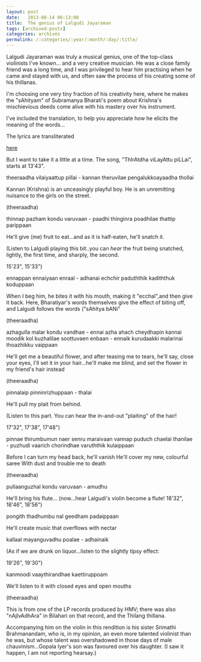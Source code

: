 ```yaml
---
layout: post
date:	2013-08-14 06:13:00
title:  The genius of Lalgudi Jayaraman
tags: [archived-posts]
categories: archives
permalink: /:categories/:year/:month/:day/:title/
---
```

Lalgudi Jayaraman was truly a musical genius, one of the top-class violinists I've known... and a very creative musician. He was a close family friend was a long time, and I was privileged to hear him practising when he came and stayed with us, and often saw the process of his creating some of his thillanas. 

I'm choosing one very tiny fraction of his creativity here, where he makes the "sAhityam" of Subramanya Bharati's poem about Krishna's mischievious deeds come alive with his mastery over his instrument.

I've included the translation, to help you appreciate how he elicits the meaning of the words...


<lj-embed id="1025"/>

The lyrics are transliterated

<a href="http://carnatic-mp3.blogspot.com/2010/07/theeratha-vilayattu-pillai-lyrics.html"> here </a>

But I want to take it a little at a time. The song, "ThIrAtdha viLayAttu piLLai",  starts at 13'43".

theeraadha vilaiyaattup pillai - kannan
theruvilae pengalukkoayaadha thollai

Kannan (Krishna) is an unceasingly playful boy. He is an unremitting nuisance to the girls on the street.

(theeraadha)

thinnap pazham kondu varuvaan - paadhi
thinginra poadhilae thattip parippaan


He'll give (me) fruit to eat...and as it is half-eaten, he'll snatch it.  

(Listen to Lalgudi playing this bit..you can *hear* the fruit being snatched, lightly, the first time, and sharply, the second.

15'23", 15'33") 

ennappan ennaiyaan enraal - adhanai
echchir paduththik kadiththuk koduppaan

When I beg him, he bites it with his mouth, making it "ecchal",and then give it back. Here, Bharatiyar's words themselves give the effect of biting off, and Lalgudi follows the words ("sAhitya bANi"

(theeraadha)

azhagulla malar kondu vandhae - ennai
azha ahach cheydhapin kannai moodik kol
kuzhalilae soottuvaen enbaan - ennaik
kurudaakki malarinai thoazhikku vaippaan

He'll get me a beautiful flower, and after
teasing me to tears, he'll say, close your eyes,
I'll set it in your hair...he'll
make me blind, and set the flower in my friend's hair instead

(theeraadha)

pinnalaip pinninrizhuppaan - thalai



He'll pull my plait from behind.  

(Listen to this part. You can hear the in-and-out "plaiting" of the hair!

17'32", 17'38", 17'48")

pinnae thirumbumun naer senru maraivaan
vannap puduch chaelai thanilae - puzhudi
vaarich chorindhae varuththik kulaippaan

Before I can turn my head back, he'll vanish
He'll cover my new, colourful saree 
With dust and trouble me to death

(theeraadha)

pullaanguzhal kondu varuvaan - amudhu

He'll bring his flute...
(now...hear Lalgudi's violin become a flute!
18'32", 18'46", 18'56")

pongith thadhumbu nal geedham padaippaan

He'll create music that overflows with nectar

kallaal mayanguvadhu poalae - adhainaik

(As if we are drunk on liquor...listen to the slightly tipsy effect:

19'26", 19'30")

kanmoodi vaaythirandhae kaettiruppoam

We'll listen to it with closed eyes and open mouths

(theeraadha)

This is from one of the LP records produced by HMV; there was also "nAjIvAdhAra" in Bilahari on that record, and the Thilang thillana.

Accompanying him on the violin in this rendition is his sister Srimathi Brahmanandam, who is, in my opinion, an even more talented violinist than he was, but whose talent was overshadowed in those days of male chauvinism...Gopala Iyer's son was favoured over his daughter. (I saw it happen, I am not reporting hearsay.)

